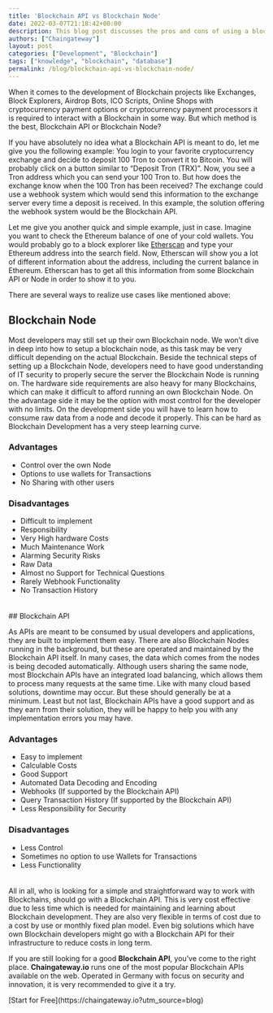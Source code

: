 ```yaml
---
title: 'Blockchain API vs Blockchain Node'
date: 2022-03-07T21:18:42+00:00
description: This blog post discusses the pros and cons of using a blockchain API versus a blockchain node for interacting with a blockchain, and ultimately concludes that a blockchain API is a simpler and more cost-effective option with good support and automated data decoding and encoding.
authors: ["Chaingateway"]
layout: post
categories: ["Development", "Blockchain"]
tags: ["knowledge", "blockchain", "database"]
permalink: /blog/blockchain-api-vs-blockchain-node/
---
```


When it comes to the development of Blockchain projects like Exchanges, Block Explorers, Airdrop Bots, ICO Scripts, Online Shops with cryptocurrency payment options or cryptocurrency payment processors it is required to interact with a Blockchain in some way. But which method is the best, Blockchain API or Blockchain Node?

If you have absolutely no idea what a Blockchain API is meant to do, let me give you the following example: You login to your favorite cryptocurrency exchange and decide to deposit 100 Tron to convert it to Bitcoin. You will probably click on a button similar to “Deposit Tron (TRX)”. Now, you see a Tron address which you can send your 100 Tron to. But how does the exchange know when the 100 Tron has been received? The exchange could use a webhook system which would send this information to the exchange server every time a deposit is received. In this example, the solution offering the webhook system would be the Blockchain API.

Let me give you another quick and simple example, just in case. Imagine you want to check the Ethereum balance of one of your cold wallets. You would probably go to a block explorer like [Etherscan](https://etherscan.io/) and type your Ethereum address into the search field. Now, Etherscan will show you a lot of different information about the address, including the current balance in Ethereum. Etherscan has to get all this information from some Blockchain API or Node in order to show it to you.

There are several ways to realize use cases like mentioned above:

## Blockchain Node

Most developers may still set up their own Blockchain node. We won’t dive in deep into how to setup a blockchain node, as this task may be very difficult depending on the actual Blockchain. Beside the technical steps of setting up a Blockchain Node, developers need to have good understanding of IT security to properly secure the server the Blockchain Node is running on. The hardware side requirements are also heavy for many Blockchains, which can make it difficult to afford running an own Blockchain Node. On the advantage side it may be the option with most control for the developer with no limits. On the development side you will have to learn how to consume raw data from a node and decode it properly. This can be hard as Blockchain Development has a very steep learning curve.

### Advantages

- Control over the own Node
- Options to use wallets for Transactions
- No Sharing with other users

### Disadvantages

- Difficult to implement
- Responsibility
- Very High hardware Costs
- Much Maintenance Work
- Alarming Security Risks
- Raw Data
- Almost no Support for Technical Questions
- Rarely Webhook Functionality
- No Transaction History

<div aria-hidden="true" class="wp-block-spacer" style="height:20px"></div>## Blockchain API

As APIs are meant to be consumed by usual developers and applications, they are built to implement them easy. There are also Blockchain Nodes running in the background, but these are operated and maintained by the Blockchain API itself. In many cases, the data which comes from the nodes is being decoded automatically. Although users sharing the same node, most Blockchain APIs have an integrated load balancing, which allows them to process many requests at the same time. Like with many cloud based solutions, downtime may occur. But these should generally be at a minimum. Least but not last, Blockchain APIs have a good support and as they earn from their solution, they will be happy to help you with any implementation errors you may have.

### Advantages

- Easy to implement
- Calculable Costs
- Good Support
- Automated Data Decoding and Encoding
- Webhooks (If supported by the Blockchain API)
- Query Transaction History (If supported by the Blockchain API)
- Less Responsibility for Security

### Disadvantages

- Less Control
- Sometimes no option to use Wallets for Transactions
- Less Functionality

<div aria-hidden="true" class="wp-block-spacer" style="height:20px"></div>All in all, who is looking for a simple and straightforward way to work with Blockchains, should go with a Blockchain API. This is very cost effective due to less time which is needed for maintaining and learning about Blockchain development. They are also very flexible in terms of cost due to a cost by use or monthly fixed plan model. Even big solutions which have own Blockchain developers might go with a Blockchain API for their infrastructure to reduce costs in long term.

If you are still looking for a good **Blockchain API**, you’ve come to the right place. **Chaingateway.io** runs one of the most popular Blockchain APIs available on the web. Operated in Germany with focus on security and innovation, it is very recommended to give it a try.

<div class="is-content-justification-left is-layout-flex wp-container-2 wp-block-buttons"><div class="wp-block-button is-style-fill">[Start for Free](https://chaingateway.io?utm_source=blog)</div></div>